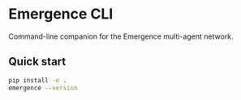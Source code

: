# Emergence CLI

Command-line companion for the Emergence multi-agent network.

## Quick start
```bash
pip install -e .
emergence --version
